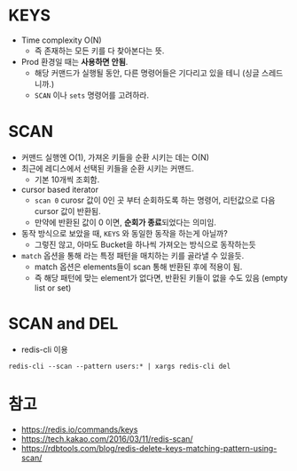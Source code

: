# KEYS
- Time complexity O(N)
    - 즉 존재하는 모든 키를 다 찾아본다는 뜻.
- Prod 환경일 때는 **사용하면 안됨**.
    - 해당 커맨드가 실행될 동안, 다른 명령어들은 기다리고 있을 테니 (싱글 스레드니까.)
    - `SCAN` 이나 `sets` 명령어를 고려하라.

# SCAN
- 커맨드 실행엔 O(1), 가져온 키들을 순환 시키는 데는 O(N)
- 최근에 레디스에서 선택된 키들을 순환 시키는 커맨드.
    - 기본 10개씩 조회함.
- cursor based iterator
    - `scan 0` curosr 값이 0인 곳 부터 순회하도록 하는 명령어, 리턴값으로 다음 cursor 값이 반환됨.
    - 만약에 반환된 값이 0 이면, **순회가 종료**되었다는 의미임.
- 동작 방식으로 보았을 때, `KEYS` 와 동일한 동작을 하는게 아닐까?
    - 그렇진 않고, 아마도 Bucket을 하나씩 가져오는 방식으로 동작하는듯
- `match` 옵션을 통해 라는 특정 패턴을 매치하는 키를 골라낼 수 있을듯.
    - match 옵션은 elements들이 scan 통해 반환된 후에 적용이 됨.
    - 즉 해당 패턴에 맞는 element가 없다면, 반환된 키들이 없을 수도 있음 (empty list or set)

# SCAN and DEL
- redis-cli 이용
```
redis-cli --scan --pattern users:* | xargs redis-cli del
```

# 참고
- https://redis.io/commands/keys
- https://tech.kakao.com/2016/03/11/redis-scan/
- https://rdbtools.com/blog/redis-delete-keys-matching-pattern-using-scan/